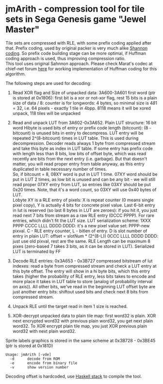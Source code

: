 jmArith - compression tool for tile sets in Sega Genesis game "Jewel Master"
=========
 
Tile sets are compressed with RLE, with some prefix coding applied after that. Prefix coding, used by original packer is very much alike [Shannon coding](https://en.wikipedia.org/wiki/Shannon_coding). So prefix code building stage can be more optimal, if Huffman coding approach is used, thus improving compression ratio.  
This tool uses original Sahnnon approach. Please check Marat's codec at chief-net forum [here](http://chief-net.ru/forum/topic.php?forum=4&topic=114&p=3) for working implementation of Huffman coding for this algorithm.  

The following steps are used for decoding: 

1. Read XOR flag and Size of unpacked data:
3A600-3A601 first word (ptr is stored at 0x1806): first bit is a xor or not-xor flag, rest 15 bits is a plain size of data / 8: counter is for longwords: 4 bytes, so minimal size is 4*8*1 = 32, i.e. 64 pixels - exactly 1 tile in 4bpp. 8118 means it will be xored unpack, 118 tiles will be unpacked

2. Read and unpack LUT from 3A602-0x3A652. 
Plain LUT structure: 16 bit word 
Hibyte is used bits of entry or prefix code length (bitcount): (8 - bitcount) is unused bits in entry to decompress. LUT entry will be repeated 2^(8-bitcount) times in LUT table. This is used during decompression. Decoder reads always 1 byte from compressed stream and take this byte as index in LUT table. If some entry has prefix code with length less than 8 bits, low bits of offset byte, which was read recently are bits from the next entry (i.e. garbage). But that doesn't matter, you will read proper entry from table anyway, as this entry duplicated in table necessary number of times.  
So, if bitcount = 8, 08XY word is put in LUT 1 time. 07XY word should be put in LUT 2 times, as low bit is unused and can be any bit - we will still read proper 07XY entry from LUT, so entries like 03XY should be put 0x20 times. Note, that it's a word count, so 03XY will use 0x40 bytes of LUT.  
Lobyte XY is a RLE entry of pixels: X is repeat counter (0 means single pixel copy), Y is actually 4 bits for concrete pixel value. 
Last 6-bit entry in lut is reserved (so last 8 bytes in LUT are zeroes): if you hit it, you just read next 7 bits from stream as a raw RLE entry (0CCC PPPP). For rare entries, which didn't fit the LUT size. 
LUT serialization scheme:
1XXX PPPP CCCC LLLL DDDD DDDD: it's a new pixel value set: PPPP-new pixval. C - RLE entry counter, L - bitlen of entry. D is slot number of entry in plain LUT: offset = slotNum * (2^(8-L))
0CCC LLLL DDDD DDDD: just use old pixval, rest are the same.
RLE Length can be maximum 8 pixes (zero-based 7 takes 3 bits, as it can be stored in LUT). Serialized LUT is terminated by FF

3. Decode RLE entries: 0x3A653 - 0x3B727 compressed bitstream of lut indexes: read a byte from compressed stream and check a LUT entry at this byte offset. The entry will show in a hi byte bits, which this entry takes (higher the probability of RLE entry, less bits takes to encode and more place it takes in LUT table to store (analog of probability interval on axis)). All other bits, we've read in the beginning LUT offset byte are just another entry bits: shiftout used bits and check next 8 bits from compressed stream.

4. Unpack RLE until the target read in item 1 size is reached.

5. XOR-decrypt unpacked data to plain tile map: first word32 is plain. XOR next encrypted word32 with previous plain word32, you get next plain word32. To XOR encrypt plain tile map, you just XOR previous plain word32 with next plain word32.

Sprite labels graphics is stored in the same scheme at 0x3B728 - 0x3BE45 (ptr is stored at 0x181D)

```
Usage: jmArith [-vde]
  -d      decode from ROM
  -e      encode from binary file
  -v      show version number
```

Decoding offset is hardcoded, use [Haskell stack](http://docs.haskellstack.org/en/stable/install_and_upgrade/) to compile the tool.
